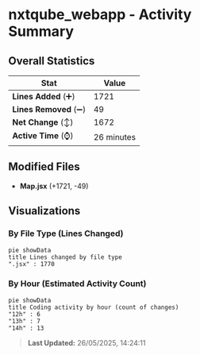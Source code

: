 # nxtqube_webapp - Activity Summary 

## Overall Statistics

| Stat                   | Value                                                             |
| ---------------------- | ----------------------------------------------------------------- |
| **Lines Added** (➕)   | 1721                                          |
| **Lines Removed** (➖) | 49                                        |
| **Net Change** (↕)    | 1672                |
| **Active Time** (⌚)   | 26 minutes |


## Modified Files
- **Map.jsx** (+1721, -49)

## Visualizations

### By File Type (Lines Changed)

```mermaid
pie showData
title Lines changed by file type
".jsx" : 1770
```

### By Hour (Estimated Activity Count)

```mermaid
pie showData
title Coding activity by hour (count of changes)
"12h" : 6
"13h" : 7
"14h" : 13
```


> **Last Updated:** 26/05/2025, 14:24:11